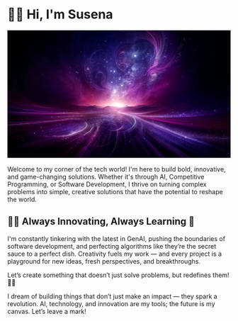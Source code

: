 # 💜✨ Hi, I'm Susena

![Pretty Background](WowBg.jpg)


Welcome to my corner of the tech world! I'm here to build bold, innovative, and game-changing solutions. Whether it's through AI, Competitive Programming, or Software Development, I thrive on turning complex problems into simple, creative solutions that have the potential to reshape the world.

## 💜✨ Always Innovating, Always Learning 🌱
I'm constantly tinkering with the latest in GenAI, pushing the boundaries of software development, and perfecting algorithms like they’re the secret sauce to a perfect dish. Creativity fuels my work — and every project is a playground for new ideas, fresh perspectives, and breakthroughs.

Let’s create something that doesn’t just solve problems, but redefines them! 💜✨

I dream of building things that don’t just make an impact — they spark a revolution. AI, technology, and innovation are my tools; the future is my canvas. Let’s leave a mark!
